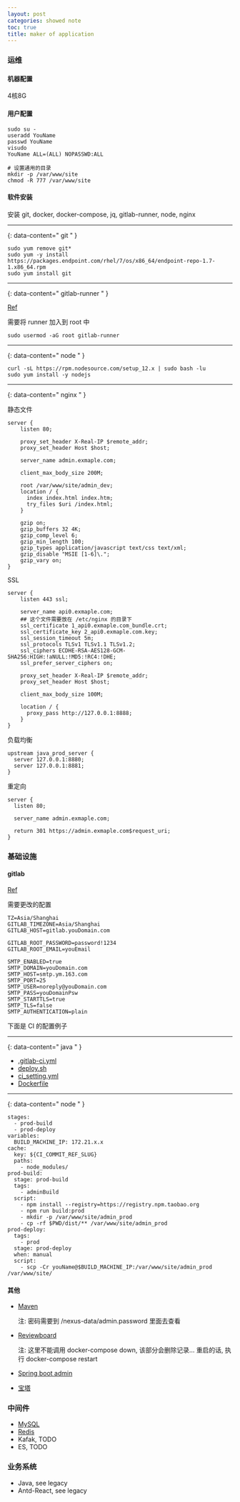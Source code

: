 ```yaml
---
layout: post
categories: showed note
toc: true
title: maker of application
---
```


### 运维
#### 机器配置
4核8G

#### 用户配置
```
sudo su -
useradd YouName
passwd YouName
visudo
YouName ALL=(ALL) NOPASSWD:ALL

# 设置通用的目录
mkdir -p /var/www/site
chmod -R 777 /var/www/site
```

#### 软件安装
安装 git, docker, docker-compose, jq, gitlab-runner, node, nginx

--------
{: data-content=" git " }

```
sudo yum remove git*
sudo yum -y install https://packages.endpoint.com/rhel/7/os/x86_64/endpoint-repo-1.7-1.x86_64.rpm
sudo yum install git
```

--------
{: data-content=" gitlab-runner " }

[Ref](https://docs.gitlab.com/runner/install/linux-repository.html)

需要将 runner 加入到 root 中

```
sudo usermod -aG root gitlab-runner
```

--------
{: data-content=" node " }

```
curl -sL https://rpm.nodesource.com/setup_12.x | sudo bash -lu
sudo yum install -y nodejs
```

--------
{: data-content=" nginx " }

静态文件

```
server {
    listen 80;

    proxy_set_header X-Real-IP $remote_addr;
    proxy_set_header Host $host;

    server_name admin.exmaple.com;

    client_max_body_size 200M;

    root /var/www/site/admin_dev;
    location / {
      index index.html index.htm;
      try_files $uri /index.html;
    }

    gzip on;
    gzip_buffers 32 4K;
    gzip_comp_level 6;
    gzip_min_length 100;
    gzip_types application/javascript text/css text/xml;
    gzip_disable "MSIE [1-6]\.";
    gzip_vary on;
}
```

SSL

```
server {
    listen 443 ssl;

    server_name api0.exmaple.com;
    ## 这个文件需要放在 /etc/nginx 的目录下
    ssl_certificate 1_api0.exmaple.com_bundle.crt;
    ssl_certificate_key 2_api0.exmaple.com.key;
    ssl_session_timeout 5m;
    ssl_protocols TLSv1 TLSv1.1 TLSv1.2;
    ssl_ciphers ECDHE-RSA-AES128-GCM-SHA256:HIGH:!aNULL:!MD5:!RC4:!DHE;
    ssl_prefer_server_ciphers on;

    proxy_set_header X-Real-IP $remote_addr;
    proxy_set_header Host $host;

    client_max_body_size 100M;

    location / {
      proxy_pass http://127.0.0.1:8888;
    }
}
```

负载均衡

```
upstream java_prod_server {
  server 127.0.0.1:8880;
  server 127.0.0.1:8881;
}
```

重定向

```
server {
  listen 80;

  server_name admin.exmaple.com;

  return 301 https://admin.exmaple.com$request_uri;
}
```

### 基础设施
#### gitlab
[Ref](https://github.com/jl-borges/docker-gitlab)

需要更改的配置

```
TZ=Asia/Shanghai
GITLAB_TIMEZONE=Asia/Shanghai
GITLAB_HOST=gitlab.youDomain.com

GITLAB_ROOT_PASSWORD=password!1234
GITLAB_ROOT_EMAIL=youEmail

SMTP_ENABLED=true
SMTP_DOMAIN=youDomain.com
SMTP_HOST=smtp.ym.163.com
SMTP_PORT=25
SMTP_USER=noreply@youDomain.com
SMTP_PASS=youDomainPsw
SMTP_STARTTLS=true
SMTP_TLS=false
SMTP_AUTHENTICATION=plain
```

下面是 CI 的配置例子

--------
{: data-content=" java " }

- [.gitlab-ci.yml](https://github.com/jl-borges/maker/blob/main/java/.gitlab-ci.yml)
- [deploy.sh](https://github.com/jl-borges/maker/blob/main/java/deploy.sh)
- [ci_setting.yml](https://github.com/jl-borges/maker/blob/main/java/ci_settings.xml)
- [Dockerfile](https://github.com/jl-borges/maker/blob/main/java/Dockerfile)

--------
{: data-content=" node " }

```
stages:
  - prod-build
  - prod-deploy
variables:
  BUILD_MACHINE_IP: 172.21.x.x
cache:
  key: ${CI_COMMIT_REF_SLUG}
  paths:
    - node_modules/
prod-build:
  stage: prod-build
  tags:
    - adminBuild
  script:
    - npm install --registry=https://registry.npm.taobao.org
    - npm run build:prod
    - mkdir -p /var/www/site/admin_prod
    - cp -rf $PWD/dist/** /var/www/site/admin_prod
prod-deploy:
  tags:
    - prod
  stage: prod-deploy
  when: manual
  script:
    - scp -Cr youName@$BUILD_MACHINE_IP:/var/www/site/admin_prod /var/www/site/
```

#### 其他

- [Maven](https://github.com/jl-borges/maker/blob/main/maven/docker-compose.yml)


  注: 密码需要到 /nexus-data/admin.password 里面去查看

- [Reviewboard](https://github.com/jl-borges/docker-reviewboard)

  注: 这里不能调用 docker-compose down, 该部分会删除记录... 重启的话, 执行 docker-compose restart

- [Spring boot admin](https://github.com/jl-borges/spring-boot-admin)

- [宝塔](https://github.com/jl-borges/baota?organization=jl-borges&organization=jl-borges)

### 中间件
- [MySQL](https://github.com/jl-borges/maker/blob/main/mysql/docker-compose.yml)
- [Redis](https://github.com/jl-borges/maker/blob/main/redis/docker-compose.yml)
- Kafak, TODO
- ES, TODO

### 业务系统
- Java, see legacy
- Antd-React, see legacy
